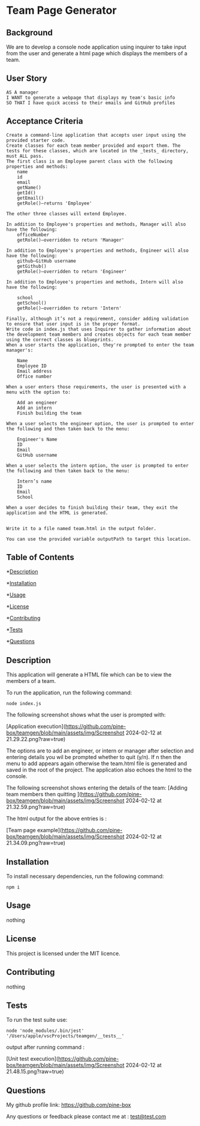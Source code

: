 # Team Page Generator

## Background

We are to develop a console node application using inquirer to take input from the user and generate a html page which displays the members of a team.

## User Story

```text
AS A manager
I WANT to generate a webpage that displays my team's basic info
SO THAT I have quick access to their emails and GitHub profiles
```

## Acceptance Criteria



    Create a command-line application that accepts user input using the provided starter code.
    Create classes for each team member provided and export them. The tests for these classes, which are located in the _tests_ directory, must ALL pass.
    The first class is an Employee parent class with the following properties and methods:
        name
        id
        email
        getName()
        getId()
        getEmail()
        getRole()—returns 'Employee'

    The other three classes will extend Employee.

    In addition to Employee's properties and methods, Manager will also have the following:
        officeNumber
        getRole()—overridden to return 'Manager'

    In addition to Employee's properties and methods, Engineer will also have the following:
        github—GitHub username
        getGithub()
        getRole()—overridden to return 'Engineer'

    In addition to Employee's properties and methods, Intern will also have the following:

        school
        getSchool()
        getRole()—overridden to return 'Intern'

    Finally, although it’s not a requirement, consider adding validation to ensure that user input is in the proper format.
    Write code in index.js that uses Inquirer to gather information about the development team members and creates objects for each team member using the correct classes as blueprints.
    When a user starts the application, they're prompted to enter the team manager's:

        Name
        Employee ID
        Email address
        Office number

    When a user enters those requirements, the user is presented with a menu with the option to:

        Add an engineer
        Add an intern
        Finish building the team

    When a user selects the engineer option, the user is prompted to enter the following and then taken back to the menu:

        Engineer's Name
        ID
        Email
        GitHub username

    When a user selects the intern option, the user is prompted to enter the following and then taken back to the menu:

        Intern’s name
        ID
        Email
        School

    When a user decides to finish building their team, they exit the application and the HTML is generated.
 

    Write it to a file named team.html in the output folder.

    You can use the provided variable outputPath to target this location.


## Table of Contents

*[Description](#description)

*[Installation](#installation)

*[Usage](#Usage)

*[License](#license)

*[Contributing](#contributing)

*[Tests](#installation)

*[Questions](#questions)

## Description

 This application will generate a HTML file which can be to view the members of a team.

 To run the application, run the following command:

 ```
 node index.js
 ```

 The following screenshot shows what the user is prompted with:

 [Application execution](https://github.com/pine-box/teamgen/blob/main/assets/img/Screenshot 2024-02-12 at 21.29.22.png?raw=true)

 The options are to add an engineer, or intern or manager after selection and entering details you wil be prompted whether to quit (y/n). 
 If n then the menu to add appears again otherwise the team.html file is generated and saved in the root of the project. The application also echoes the 
 html to the console.

 The following screenshot shows entering the details of the team:
 [Adding team members then quitting ](https://github.com/pine-box/teamgen/blob/main/assets/img/Screenshot 2024-02-12 at 21.32.59.png?raw=true)

 The html output for the above entries is :

  [Team page example](https://github.com/pine-box/teamgen/blob/main/assets/img/Screenshot 2024-02-12 at 21.34.09.png?raw=true)


## Installation

To install necessary dependencies, run the following command:

```
npm i
```

## Usage

nothing

## License

This project is licensed under the MIT licence.

## Contributing

nothing

## Tests

To run the test suite use:

```
node 'node_modules/.bin/jest' '/Users/apple/vscProjects/teamgen/__tests__'

```

output after running command :

[Unit test execution](https://github.com/pine-box/teamgen/blob/main/assets/img/Screenshot 2024-02-12 at 21.48.15.png?raw=true)

## Questions 

My github profile link:  https://github.com/pine-box

Any questions or feedback please contact me at : test@test.com


    
